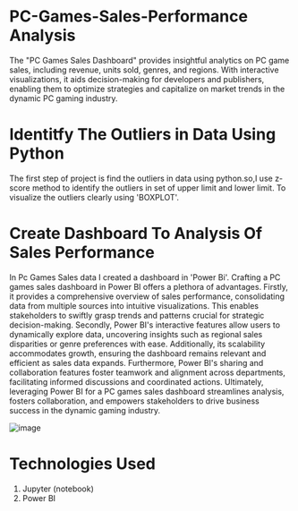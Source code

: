 # PC-Games-Sales-Performance Analysis
The "PC Games Sales Dashboard" provides insightful analytics on PC game sales, including revenue, units sold, genres, and regions. With interactive visualizations, it aids decision-making for developers and publishers, enabling them to optimize strategies and capitalize on market trends in the dynamic PC gaming industry.
# Identitfy The Outliers in Data Using Python
The first step of project is find the outliers in data using python.so,I use z-score method to identify the outliers in set of upper limit and lower limit.
To visualize the outliers clearly using 'BOXPLOT'.

# Create Dashboard To Analysis Of Sales Performance
In Pc Games Sales data I created a dashboard in 'Power Bi'.
Crafting a PC games sales dashboard in Power BI offers a plethora of advantages. Firstly, it provides a comprehensive overview of sales performance, consolidating data from multiple sources into intuitive visualizations. This enables stakeholders to swiftly grasp trends and patterns crucial for strategic decision-making. Secondly, Power BI's interactive features allow users to dynamically explore data, uncovering insights such as regional sales disparities or genre preferences with ease. Additionally, its scalability accommodates growth, ensuring the dashboard remains relevant and efficient as sales data expands. Furthermore, Power BI's sharing and collaboration features foster teamwork and alignment across departments, facilitating informed discussions and coordinated actions. Ultimately, leveraging Power BI for a PC games sales dashboard streamlines analysis, fosters collaboration, and empowers stakeholders to drive business success in the dynamic gaming industry.



![image](https://github.com/SaabikAhamed/PC-Games-Sales-Performance-Analysis/assets/164223922/127b37d7-bf87-41cd-b1bc-cb5fbfe7a444)


# Technologies Used

1. Jupyter (notebook)
2. Power BI
